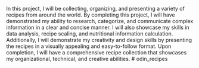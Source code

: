 In this project, I will be collecting, organizing, and presenting a variety of recipes from around the world. By completing this project, I will have demonstrated my ability to research, categorize, and communicate complex information in a clear and concise manner. I will also showcase my skills in data analysis, recipe scaling, and nutritional information calculation. Additionally, I will demonstrate my creativity and design skills by presenting the recipes in a visually appealing and easy-to-follow format. Upon completion, I will have a comprehensive recipe collection that showcases my organizational, technical, and creative abilities. # odin_recipes
